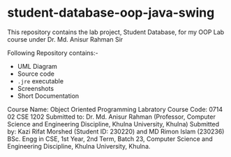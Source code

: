 # student-database-oop-java-swing
This repository contains the lab project, Student Database, for my OOP Lab course under Dr. Md. Anisur Rahman Sir

Following Repository contains:-
- UML Diagram
- Source code
- `.jre` executable
- Screenshots
- Short Documentation

Course Name: Object Oriented Programming Labratory
Course Code: 0714 02 CSE 1202
Submitted to: Dr. Md. Anisur Rahman (Professor, Computer Science and Engineering Discipline, Khulna University, Khulna)
Submitted by: Kazi Rifat Morshed (Student ID: 230220) and MD Rimon Islam (230236)
BSc. Engg in CSE, 1st Year, 2nd Term, Batch 23, Computer Science and Engineering Discipline, Khulna University, Khulna.
